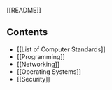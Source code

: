 [[README]]

## Contents
- [[List of Computer Standards]]
- [[Programming]]
- [[Networking]]
- [[Operating Systems]]
- [[Security]]